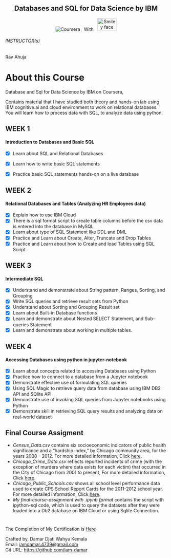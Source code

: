 <h2 align="center"> Databases and SQL for Data Science by IBM </h2>

<p align="center">
  <img src="https://img.shields.io/badge/Coursera-0056D2?style=for-the-badge&logo=Coursera&logoColor=white" alt="Coursera"/>
  &nbsp; With &nbsp;
  <img src="https://i.imgur.com/YCFnjvg.png" alt="Smiley face" height="40" width="60">
</p>
  
<h6>INSTRUCTOR(s)</h6>
Rav Ahuja


# About this Course

Database and Sql for Data Science by IBM on Coursera, 

Contains material that I have studied both theory and hands-on lab using IBM cognitive.ai and cloud environment to work on relational databases. You will learn how to process data with SQL, to analyze data using python.

## WEEK 1

#### Introduction to Databases and Basic SQL

  - [x] Learn about SQL and Relational Databases
  - [x] Learn how to write basic SQL statements
  - [x] Practice basic SQL statements hands-on on a live database


## WEEK 2

#### Relational Databases and Tables (Analyzing HR Employees data)

  - [x] Explain how to use IBM Cloud
  - [x] There is a sql format script to create table columns before the csv data is entered into the database in MySQL
  - [x] Learn about type of SQL Statement like DDL and DML
  - [x] Practice and Learn about Create, Alter, Truncate and Drop Tables
  - [x] Practice and Learn about how to Create and load Tables using SQL Script

## WEEK 3

#### Intermediate SQL

  - [x] Understand and demonstrate about String pattern, Ranges, Sorting, and Grouping
  - [x] Write SQL queries and retrieve result sets from Python
  - [x] Understand about Sorting and Grouping Result set
  - [x] Learn about Built-in Database functions
  - [x] Learn and demonstrate about Nested SELECT Statement, and Sub-queries Statement
  - [x] Learn and demonstrate about working in multiple tables.

## WEEK 4

#### Accessing Databases using python in jupyter-notebook

  - [x] Learn about concepts related to accessing Databases using Python
  - [x] Practice how to connect to a database from a Jupyter notebook
  - [x] Demonstrate effective use of formulating SQL queries
  - [x] Using SQL Magic to retrieve query data from database using IBM DB2 API and SQlite API
  - [x] Demonstrate use of invoking SQL queries from Jupyter notebooks using Python
  - [x] Demonstrate skill in retrieving SQL query results and analyzing data on real-world dataset

## Final Course Assigment

  * _Census_Data.csv_ contains six socioeconomic indicators of public health significance and a “hardship index,” by Chicago community area, for the years 2008 – 2012. For more detailed information, Click [here](https://data.cityofchicago.org/Health-Human-Services/Census-Data-Selected-socioeconomic-indicators-in-C/kn9c-c2s2).  
  * _Chicago_Crime_Data.csv_ reflects reported incidents of crime (with the exception of murders where data exists for each victim) that occurred in the City of Chicago from 2001 to present, For more detailed information, Click [here](https://data.cityofchicago.org/Public-Safety/Crimes-2001-to-present/ijzp-q8t2).  
  * _Chicago_Public_Schools.csv_ shows all school level performance data used to create CPS School Report Cards for the 2011-2012 school year. For more detailed information, Click [here](https://data.cityofchicago.org/Education/Chicago-Public-Schools-Progress-Report-Cards-2011-/9xs2-f89t).  
  * _My final-course-assignment with .ipynb fprmat_ contains the script with ipython-sql code, which is used to query the datasets after they were loaded into a Db2 database on IBM Cloud or using Sqlite Connection.
  

# 
The Completion of My Certification is <a href="https://drive.google.com/file/d/18KZucDw2JATJIGuwyKohVr67X9oQnbW0/view?usp=sharing">Here</a>

Crafted by, Damar Djati Wahyu Kemala \
Email: iamdamar.4739@gmail.com \
Git URL: https://github.com/iam-damar
